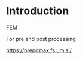 # Introduction

[FEM](https://www.youtube.com/watch?v=YJd78HWdK1M)



For pre and post processing

https://prepomax.fs.um.si/

